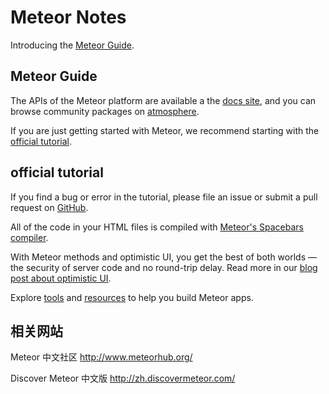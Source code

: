 Meteor Notes
============

Introducing the [Meteor Guide](http://guide.meteor.com/).

Meteor Guide
------------

The APIs of the Meteor platform are available a the [docs site](https://docs.meteor.com/), and you can browse community packages on [atmosphere](https://atmospherejs.com/).

If you are just getting started with Meteor, we recommend starting with the [official tutorial](https://www.meteor.com/tutorials/blaze/creating-an-app).

official tutorial
-----------------

If you find a bug or error in the tutorial, please file an issue or submit a pull request on [GitHub](https://github.com/meteor/tutorials).

All of the code in your HTML files is compiled with [Meteor's Spacebars compiler](https://github.com/meteor/meteor/blob/devel/packages/spacebars/README.md).

With Meteor methods and optimistic UI, you get the best of both worlds — the security of server code and no round-trip delay. Read more in our [blog post about optimistic UI](http://info.meteor.com/blog/optimistic-ui-with-meteor-latency-compensation).

Explore [tools](https://www.meteor.com/tools) and [resources](https://www.meteor.com/tools/resources) to help you build Meteor apps.

相关网站
--------

Meteor 中文社区 <http://www.meteorhub.org/>

Discover Meteor 中文版 <http://zh.discovermeteor.com/>
